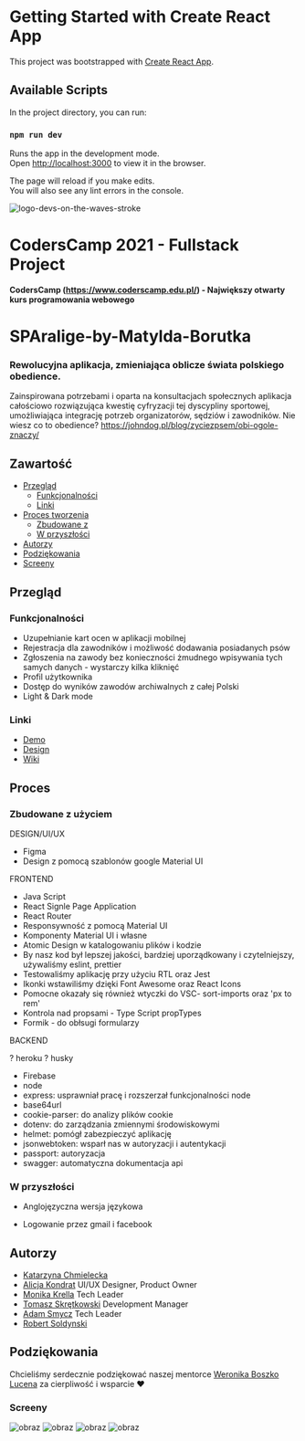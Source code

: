 # Getting Started with Create React App

This project was bootstrapped with
[Create React App](https://github.com/facebook/create-react-app).

## Available Scripts

In the project directory, you can run:

### `npm run dev`

Runs the app in the development mode.\
Open [http://localhost:3000](http://localhost:3000) to view it in the browser.

The page will reload if you make edits.\
You will also see any lint errors in the console.

![logo-devs-on-the-waves-stroke](https://user-images.githubusercontent.com/19845958/148255475-9f24bd68-7020-42e8-a0d7-c2ed885848e5.png)

# CodersCamp 2021 - Fullstack Project

**CodersCamp (https://www.coderscamp.edu.pl/) - Największy otwarty kurs
programowania webowego**

# SPAralige-by-Matylda-Borutka

### Rewolucyjna aplikacja, zmieniająca oblicze świata polskiego obedience.

Zainspirowana potrzebami i oparta na konsultacjach społecznych aplikacja
całościowo rozwiązująca kwestię cyfryzacji tej dyscypliny sportowej,
umożliwiająca integrację potrzeb organizatorów, sędziów i zawodników. Nie wiesz
co to obedience? https://johndog.pl/blog/zyciezpsem/obi-ogole-znaczy/

## Zawartość

- [Przegląd](#przegląd)
  - [Funkcjonalności](#funkcjonalności)
  - [Linki](#linki)
- [Proces tworzenia](#proces)
  - [Zbudowane z](#zbudowane-z-użyciem)
  - [W przyszłości](#w-przyszłości)
- [Autorzy](#autorzy)
- [Podziękowania](#podziękowania)
- [Screeny](#screeny)

## Przegląd

### Funkcjonalności

- Uzupełnianie kart ocen w aplikacji mobilnej
- Rejestracja dla zawodników i możliwość dodawania posiadanych psów
- Zgłoszenia na zawody bez konieczności żmudnego wpisywania tych samych danych -
  wystarczy kilka kliknięć
- Profil użytkownika
- Dostęp do wyników zawodów archiwalnych z całej Polski
- Light & Dark mode

### Linki

- [Demo](https://sparalige.web.app/)
- [Design](https://www.figma.com/file/60G2roW2LTZSytHhK4jx4c/SPAralige_rework?node-id=25%3A1121)
- [Wiki](https://github.com/CC2021-WBL/SPAralige-by-Matylda-Borutka/wiki)

## Proces

### Zbudowane z użyciem

DESIGN/UI/UX

- Figma
- Design z pomocą szablonów google Material UI

FRONTEND

- Java Script
- React Signle Page Application
- React Router
- Responsywność z pomocą Material UI
- Komponenty Material UI i własne
- Atomic Design w katalogowaniu plików i kodzie
- By nasz kod był lepszej jakości, bardziej uporządkowany i czytelniejszy,
  używaliśmy eslint, prettier
- Testowaliśmy aplikację przy użyciu RTL oraz Jest
- Ikonki wstawiliśmy dzięki Font Awesome oraz React Icons
- Pomocne okazały się również wtyczki do VSC- sort-imports oraz 'px to rem'
- Kontrola nad propsami - Type Script propTypes
- Formik - do obłsugi formularzy

BACKEND

? heroku
? husky
- Firebase
- node
- express: usprawniał pracę i rozszerzał funkcjonalności node
- base64url
- cookie-parser: do analizy plików cookie
- dotenv: do zarządzania zmiennymi środowiskowymi
- helmet: pomógł zabezpieczyć aplikację
- jsonwebtoken: wsparł nas w autoryzacji i autentykacji
- passport: autoryzacja
- swagger: automatyczna dokumentacja api

### W przyszłości

- Anglojęzyczna wersja językowa

- Logowanie przez gmail i facebook

## Autorzy

- [Katarzyna Chmielecka](https://github.com/KatarzynaChmielecka)
- [Alicja Kondrat](https://github.com/pierwszazlewej) UI/UX Designer, Product
  Owner
- [Monika Krella](https://github.com/MonikaKrella) Tech Leader
- [Tomasz Skrętkowski](https://github.com/n0macx) Development Manager
- [Adam Smycz](https://github.com/Smyku6) Tech Leader
- [Robert Soldynski](https://github.com/RobertS-ki)

## Podziękowania

Chcieliśmy serdecznie podziękować naszej mentorce
[Weronika Boszko Lucena](https://github.com/vieraboschkova) za cierpliwość i
wsparcie ♥

### Screeny
![obraz](https://user-images.githubusercontent.com/96307488/164765315-49044db2-d8b0-4fde-b2af-64b01d86bb22.png)
![obraz](https://user-images.githubusercontent.com/96307488/164765281-497a9a6b-08ee-4c98-9914-63d521312e11.png)
![obraz](https://user-images.githubusercontent.com/96307488/164765367-839f8291-77b3-4c34-ac08-6f42093c2c7d.png)
![obraz](https://user-images.githubusercontent.com/96307488/164765828-70baa610-53ec-4e95-b939-9922463abb52.png)

